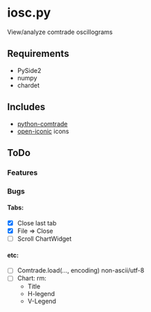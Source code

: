 # iosc.py

View/analyze comtrade oscillograms

## Requirements
- PySide2
- numpy
- chardet

## Includes
- [python-comtrade](https://github.com/dparrini/python-comtrade)
- [open-iconic](https://github.com/iconic/open-iconic) icons

## ToDo
### Features
### Bugs
#### Tabs:
- [x] Close last tab
- [x] File => Close
- [ ] Scroll ChartWidget
#### etc:
- [ ] Comtrade.load(..., encoding)  non-ascii/utf-8
- [ ] Chart: rm:
  - Title
  - H-legend
  - V-Legend
